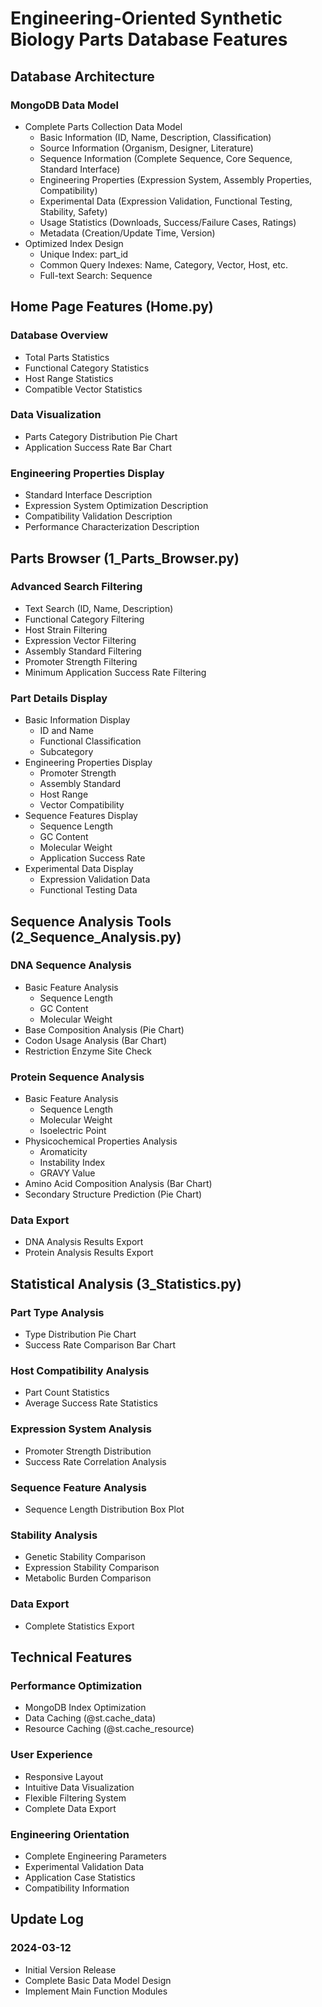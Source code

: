 # Engineering-Oriented Synthetic Biology Parts Database Features

## Database Architecture
### MongoDB Data Model
- Complete Parts Collection Data Model
  - Basic Information (ID, Name, Description, Classification)
  - Source Information (Organism, Designer, Literature)
  - Sequence Information (Complete Sequence, Core Sequence, Standard Interface)
  - Engineering Properties (Expression System, Assembly Properties, Compatibility)
  - Experimental Data (Expression Validation, Functional Testing, Stability, Safety)
  - Usage Statistics (Downloads, Success/Failure Cases, Ratings)
  - Metadata (Creation/Update Time, Version)
- Optimized Index Design
  - Unique Index: part_id
  - Common Query Indexes: Name, Category, Vector, Host, etc.
  - Full-text Search: Sequence

## Home Page Features (Home.py)
### Database Overview
- Total Parts Statistics
- Functional Category Statistics
- Host Range Statistics
- Compatible Vector Statistics

### Data Visualization
- Parts Category Distribution Pie Chart
- Application Success Rate Bar Chart

### Engineering Properties Display
- Standard Interface Description
- Expression System Optimization Description
- Compatibility Validation Description
- Performance Characterization Description

## Parts Browser (1_Parts_Browser.py)
### Advanced Search Filtering
- Text Search (ID, Name, Description)
- Functional Category Filtering
- Host Strain Filtering
- Expression Vector Filtering
- Assembly Standard Filtering
- Promoter Strength Filtering
- Minimum Application Success Rate Filtering

### Part Details Display
- Basic Information Display
  - ID and Name
  - Functional Classification
  - Subcategory
- Engineering Properties Display
  - Promoter Strength
  - Assembly Standard
  - Host Range
  - Vector Compatibility
- Sequence Features Display
  - Sequence Length
  - GC Content
  - Molecular Weight
  - Application Success Rate
- Experimental Data Display
  - Expression Validation Data
  - Functional Testing Data

## Sequence Analysis Tools (2_Sequence_Analysis.py)
### DNA Sequence Analysis
- Basic Feature Analysis
  - Sequence Length
  - GC Content
  - Molecular Weight
- Base Composition Analysis (Pie Chart)
- Codon Usage Analysis (Bar Chart)
- Restriction Enzyme Site Check

### Protein Sequence Analysis
- Basic Feature Analysis
  - Sequence Length
  - Molecular Weight
  - Isoelectric Point
- Physicochemical Properties Analysis
  - Aromaticity
  - Instability Index
  - GRAVY Value
- Amino Acid Composition Analysis (Bar Chart)
- Secondary Structure Prediction (Pie Chart)

### Data Export
- DNA Analysis Results Export
- Protein Analysis Results Export

## Statistical Analysis (3_Statistics.py)
### Part Type Analysis
- Type Distribution Pie Chart
- Success Rate Comparison Bar Chart

### Host Compatibility Analysis
- Part Count Statistics
- Average Success Rate Statistics

### Expression System Analysis
- Promoter Strength Distribution
- Success Rate Correlation Analysis

### Sequence Feature Analysis
- Sequence Length Distribution Box Plot

### Stability Analysis
- Genetic Stability Comparison
- Expression Stability Comparison
- Metabolic Burden Comparison

### Data Export
- Complete Statistics Export

## Technical Features
### Performance Optimization
- MongoDB Index Optimization
- Data Caching (@st.cache_data)
- Resource Caching (@st.cache_resource)

### User Experience
- Responsive Layout
- Intuitive Data Visualization
- Flexible Filtering System
- Complete Data Export

### Engineering Orientation
- Complete Engineering Parameters
- Experimental Validation Data
- Application Case Statistics
- Compatibility Information

## Update Log
### 2024-03-12
- Initial Version Release
- Complete Basic Data Model Design
- Implement Main Function Modules 